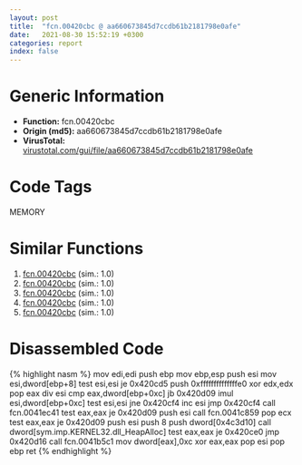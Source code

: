 ```yaml
---
layout: post
title:  "fcn.00420cbc @ aa660673845d7ccdb61b2181798e0afe"
date:   2021-08-30 15:52:19 +0300
categories: report
index: false
---
```


# Generic Information
- **Function:** fcn.00420cbc
- **Origin (md5):** aa660673845d7ccdb61b2181798e0afe
- **VirusTotal:** [virustotal.com/gui/file/aa660673845d7ccdb61b2181798e0afe][virustotal_ref]

# Code Tags
<span class="tag" id="MEMORY">MEMORY</span>


# Similar Functions

1. [fcn.00420cbc][similar_1_ref] (sim.: 1.0)
2. [fcn.00420cbc][similar_2_ref] (sim.: 1.0)
3. [fcn.00420cbc][similar_3_ref] (sim.: 1.0)
4. [fcn.00420cbc][similar_4_ref] (sim.: 1.0)
5. [fcn.00420cbc][similar_5_ref] (sim.: 1.0)


# Disassembled Code

{% highlight nasm %}
mov edi,edi
push ebp
mov ebp,esp
push esi
mov esi,dword[ebp+8]
test esi,esi
je 0x420cd5
push 0xffffffffffffffe0
xor edx,edx
pop eax
div esi
cmp eax,dword[ebp+0xc]
jb 0x420d09
imul esi,dword[ebp+0xc]
test esi,esi
jne 0x420cf4
inc esi
jmp 0x420cf4
call fcn.0041ec41
test eax,eax
je 0x420d09
push esi
call fcn.0041c859
pop ecx
test eax,eax
je 0x420d09
push esi
push 8
push dword[0x4c3d10]
call dword[sym.imp.KERNEL32.dll_HeapAlloc]
test eax,eax
je 0x420ce0
jmp 0x420d16
call fcn.0041b5c1
mov dword[eax],0xc
xor eax,eax
pop esi
pop ebp
ret 
{% endhighlight %}


[similar_1_ref]: /report/fcn.00420cbc@de1132113c1d9c77b079a3c0743bdd0c
[similar_2_ref]: /report/fcn.00420cbc@1a3c6bb61923404c2dc3230a918fec57
[similar_3_ref]: /report/fcn.00420cbc@6a98c558febb15c96e5c5a6a3f824bf6
[similar_4_ref]: /report/fcn.00420cbc@b41633237f937bbe6f9bcfbdce811f10
[similar_5_ref]: /report/fcn.00420cbc@53677f61ebed31616bbd25393ab1ac4c
[virustotal_ref]: https://www.virustotal.com/gui/file/aa660673845d7ccdb61b2181798e0afe